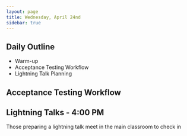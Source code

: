 ```yaml
---
layout: page
title: Wednesday, April 24nd
sidebar: true
---
```


## Daily Outline

* Warm-up
* Acceptance Testing Workflow
* Lightning Talk Planning

## Acceptance Testing Workflow

## Lightning Talks - 4:00 PM

Those preparing a lightning talk meet in the main classroom
to check in